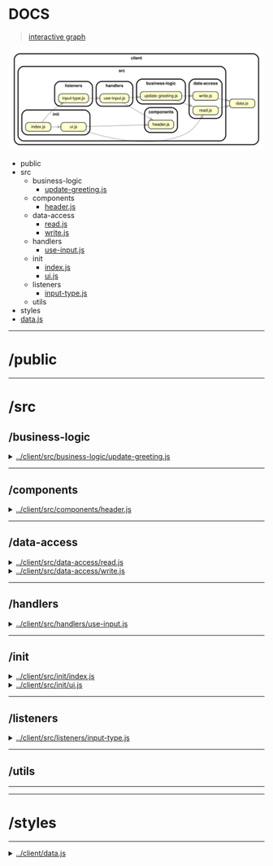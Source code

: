 <!-- BEGIN TITLE -->

# DOCS

<!-- END TITLE -->

<!-- BEGIN TREE -->

> [interactive graph](./dependency-graph.html)

![dependency graph](./dependency-graph.svg)

<!-- END TREE -->

<!-- BEGIN TOC -->

- public
- src
  - business-logic
    - [update-greeting.js](#clientsrcbusiness-logicupdate-greetingjs)
  - components
    - [header.js](#clientsrccomponentsheaderjs)
  - data-access
    - [read.js](#clientsrcdata-accessreadjs)
    - [write.js](#clientsrcdata-accesswritejs)
  - handlers
    - [use-input.js](#clientsrchandlersuse-inputjs)
  - init
    - [index.js](#clientsrcinitindexjs)
    - [ui.js](#clientsrcinituijs)
  - listeners
    - [input-type.js](#clientsrclistenersinput-typejs)
  - utils
- styles
- [data.js](#clientdatajs)

---

<!-- END TOC -->

<!-- BEGIN DOCS -->

# /public

---

# /src

## /business-logic

<details><summary><a href="../../client/src/business-logic/update-greeting.js" id="clientsrcbusiness-logicupdate-greetingjs">../client/src/business-logic/update-greeting.js</a></summary>

</details>

---

## /components

<details><summary><a href="../../client/src/components/header.js" id="clientsrccomponentsheaderjs">../client/src/components/header.js</a></summary>

<a name="header"></a>

## header ⇒ <code>HTMLHeadingElement</code>

Renders some text into a header with class "fancy".

**Returns**: <code>HTMLHeadingElement</code> - A header containing the text.

| Param  | Type                | Default                               | Description         |
| ------ | ------------------- | ------------------------------------- | ------------------- |
| [text] | <code>string</code> | <code>&quot;&#x27;&#x27;&quot;</code> | The text to render. |

</details>

---

## /data-access

<details><summary><a href="../../client/src/data-access/read.js" id="clientsrcdata-accessreadjs">../client/src/data-access/read.js</a></summary>

</details>

<details><summary><a href="../../client/src/data-access/write.js" id="clientsrcdata-accesswritejs">../client/src/data-access/write.js</a></summary>

</details>

---

## /handlers

<details><summary><a href="../../client/src/handlers/use-input.js" id="clientsrchandlersuse-inputjs">../client/src/handlers/use-input.js</a></summary>

</details>

---

## /init

<details><summary><a href="../../client/src/init/index.js" id="clientsrcinitindexjs">../client/src/init/index.js</a></summary>

</details>

<details><summary><a href="../../client/src/init/ui.js" id="clientsrcinituijs">../client/src/init/ui.js</a></summary>

</details>

---

## /listeners

<details><summary><a href="../../client/src/listeners/input-type.js" id="clientsrclistenersinput-typejs">../client/src/listeners/input-type.js</a></summary>

</details>

---

## /utils

---

---

# /styles

---

<details><summary><a href="../../client/data.js" id="clientdatajs">../client/data.js</a></summary>

</details>

<!-- END DOCS -->
